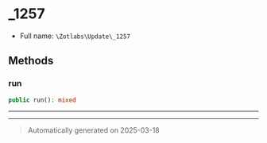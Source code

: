 
# _1257





* Full name: `\Zotlabs\Update\_1257`




## Methods


### run



```php
public run(): mixed
```












***


***
> Automatically generated on 2025-03-18
